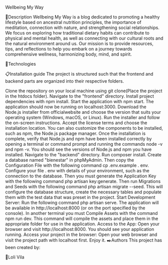 Wellbeing My Way

💬Description
Wellbeing My Way is a blog dedicated to promoting a healthy lifestyle based on ancestral nutrition principles, the importance of meditation, connection with nature, and strengthening social relationships. We focus on exploring how traditional dietary habits can contribute to physical and mental health, as well as connecting with our cultural roots and the natural environment around us. Our mission is to provide resources, tips, and reflections to help you embark on a journey towards comprehensive wellness, harmonizing body, mind, and spirit.

🔭Technologies


📋Installation guide
The project is structured such that the frontend and backend parts are organized into their respective folders.

Clone the repository on your local machine using git clone(Place the project in the htdocs folder).
Navigate to the "frontend" directory.
Install project dependencies with npm install.
Start the application with npm start. The application should now be running on localhost:3000.
Download the Node.js installer from officialwebsite and choose the version that suits your operating system (Windows, macOS, or Linux).
Run the installer and follow the on-screen instructions. Accept the license terms and choose the installation location. You can also customize the components to be installed, such as npm, the Node.js package manager.
Once the installation is complete, verify that Node.js and npm have been installed correctly by opening a terminal or command prompt and running the commands node -v and npm -v. You should see the versions of Node.js and npm you have installed.
Navigate to the "backend" directory.
Run composer install.
Create a database named "bienestar" in phpMyAdmin.
Then copy the Configuration File with the following command cp .env.example . env. Configure your file . env with details of your environment, such as the connection to the database.
Then you must generate the Application Key with the following command php artisan key:generate.
Then run Migrations and Seeds with the following command php artisan migrate --seed. This will configure the database structure, create the necessary tables and populate them with the test data that was preset in the project.
Start Development Server: Run the following command php artisan serve. The application will be available in http://localhost:8000 (or on the port specified by the console).
In another terminal you must Compile Assets with the command npm run dev. This command will compile the assets and place them in the appropriate folder for use in the application.
Access to the App: Open your browser and visit http://localhost:8000. You should see your application running.
Access your project in the browser: Open your web browser and visit the project path with localhost first.
Enjoy it.
✒️Authors
This project has been created by:

🌈Loli Vila
